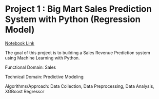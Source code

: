 # Project 1 : Big Mart Sales Prediction System with Python (Regression Model)

[Notebook Link](https://colab.research.google.com/drive/10kXGt0lOzdZ5GeVdjWXf0-20Kgh3Kn_h)

The goal of this project is to building a Sales Revenue Prediction system using Machine Learning with Python.

Functional Domain: Sales 

Technical Domain: Predictive Modeling

Algorithms/Approach: Data Collection, Data Preprocessing, Data Analysis, XGBoost Regressor
